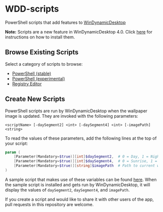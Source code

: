 # WDD-scripts
PowerShell scripts that add features to [WinDynamicDesktop](https://github.com/t1m0thyj/WinDynamicDesktop)

**Note:** Scripts are a new feature in WinDynamicDesktop 4.0. Click [here](https://github.com/t1m0thyj/WinDynamicDesktop/wiki/Installing-scripts) for instructions on how to install them.

## Browse Existing Scripts

Select a category of scripts to browse:

* [PowerShell (stable)](/stable#readme)
* [PowerShell (experimental)](/experimental#readme)
* [Registry Editor](/registry#readme)

## Create New Scripts

PowerShell scripts are run by WinDynamicDesktop when the wallpaper image is updated. They are invoked with the following parameters:

`<scriptName> [-daySegment2] <int> [-daySegment4] <int> [-imagePath] <string>`

To read the values of these parameters, add the following lines at the top of your script:

```powershell
param (
    [Parameter(Mandatory=$true)][int]$daySegment2,  # 0 = Day, 1 = Night
    [Parameter(Mandatory=$true)][int]$daySegment4,  # 0 = Sunrise, 1 = Day, 2 = Sunset, 3 = Night
    [Parameter(Mandatory=$true)][string]$imagePath  # Path to current wallpaper image
)
```

A sample script that makes use of these variables can be found [here](./SampleScript.ps1). When the sample script is installed and gets run by WinDynamicDesktop, it will display the values of `daySegment2`, `daySegment4`, and `imagePath`.

If you create a script and would like to share it with other users of the app, pull requests in this repository are welcome.
